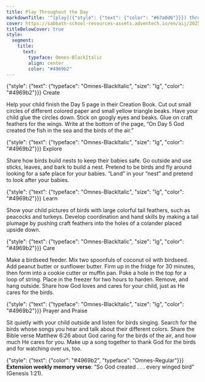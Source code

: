 ```yaml
---
title: Play Throughout the Day
markdownTitle: '^[play]({"style": {"text": {"color": "#67a0d6"}}}) throughout the day'
cover: https://sabbath-school-resources-assets.adventech.io/en/aij/2025-01-bg/assets/09-05.png
titleBelowCover: true
style:
  segment:
    title:
      text:
        typeface: Omnes-BlackItalic
        align: center
        color: "#4969b2"
---
```


{"style": {"text": {"typeface": "Omnes-BlackItalic", "size": "lg", "color": "#4969b2"}}}
Create

Help your child finish the Day 5 page in their Creation Book. Cut out small circles of different colored paper and small yellow triangle beaks. Have your child glue the circles down. Stick on googly eyes and beaks. Glue on craft feathers for the wings. Write at the bottom of the page, “On Day 5 God created the fish in the sea and the birds of the air.” 
 
{"style": {"text": {"typeface": "Omnes-BlackItalic", "size": "lg", "color": "#4969b2"}}}
Explore

Share how birds build nests to keep their babies safe. Go outside and use sticks, leaves, and bark to build a nest. Pretend to be birds and fly around looking for a safe place for your babies. “Land” in your “nest” and pretend to look after your babies.

{"style": {"text": {"typeface": "Omnes-BlackItalic", "size": "lg", "color": "#4969b2"}}}
Learn

Show your child pictures of birds with large colorful tail feathers, such as peacocks and turkeys. Develop coordination and hand skills by making a tail plumage by pushing craft feathers into the holes of a colander placed upside down. 
 
{"style": {"text": {"typeface": "Omnes-BlackItalic", "size": "lg", "color": "#4969b2"}}}
Care

Make a birdseed feeder. Mix two spoonfuls of coconut oil with birdseed. Add peanut butter or sunflower butter. Firm up in the fridge for 30 minutes, then form into a cookie cutter or muffin pan. Poke a hole in the top for a loop of string. Place in the freezer for two hours to harden. Remove, and hang outside. Share how God loves and cares for your child, just as He cares for the birds. 

{"style": {"text": {"typeface": "Omnes-BlackItalic", "size": "lg", "color": "#4969b2"}}}
Prayer and Praise

Sit quietly with your child outside and listen for birds singing. Search for the birds whose songs you hear and talk about their different colors. Share the Bible verse Matthew 6:26 about God caring for the birds of the air, and how much He cares for you. Make up a song together to thank God for the birds and for watching over us, too.

{"style": {"text": {"color": "#4969b2", "typeface": "Omnes-Regular"}}}
**Extension weekly memory verse**: “So God created . . . every winged bird” (Genesis 1:21).